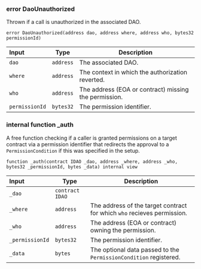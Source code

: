### error DaoUnauthorized

Thrown if a call is unauthorized in the associated DAO.

```solidity
error DaoUnauthorized(address dao, address where, address who, bytes32 permissionId)
```

| Input          | Type      | Description                                           |
| :------------- | --------- | ----------------------------------------------------- |
| `dao`          | `address` | The associated DAO.                                   |
| `where`        | `address` | The context in which the authorization reverted.      |
| `who`          | `address` | The address (EOA or contract) missing the permission. |
| `permissionId` | `bytes32` | The permission identifier.                            |

### internal function \_auth

A free function checking if a caller is granted permissions on a target contract via a permission identifier that redirects the approval to a `PermissionCondition` if this was specified in the setup.

```solidity
function _auth(contract IDAO _dao, address _where, address _who, bytes32 _permissionId, bytes _data) internal view
```

| Input           | Type            | Description                                                             |
| :-------------- | --------------- | ----------------------------------------------------------------------- |
| `_dao`          | `contract IDAO` |                                                                         |
| `_where`        | `address`       | The address of the target contract for which `who` recieves permission. |
| `_who`          | `address`       | The address (EOA or contract) owning the permission.                    |
| `_permissionId` | `bytes32`       | The permission identifier.                                              |
| `_data`         | `bytes`         | The optional data passed to the `PermissionCondition` registered.       |
